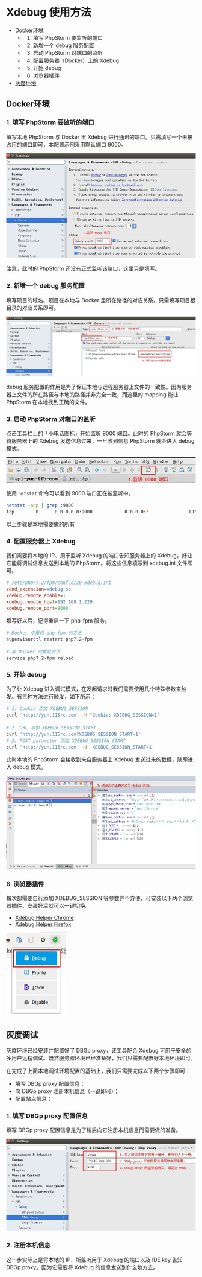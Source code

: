 # Xdebug 使用方法

- [Docker环境](#Docker环境)
    - 1. 填写 PhpStorm 要监听的端口
    - 2. 新增一个 debug 服务配置
    - 3. 启动 PhpStorm 对端口的监听
    - 4. 配置服务器（Docker）上的 Xdebug
    - 5. 开始 debug
    - 6. 浏览器插件
- [灰度环境](#灰度环境)

## Docker环境

### 1. 填写 PhpStorm 要监听的端口

填写本地 PhpStorm 与 Docker 里 Xdebug 进行通讯的端口。只需填写一个未被占用的端口即可，本配置示例采用默认端口 9000。

![](img/01-local-settings-xdebug-port.jpg)

注意，此时的 PhpStorm 还没有正式监听该端口，这里只是填写。

### 2. 新增一个 debug 服务配置

填写项目的域名、项目在本地与 Docker 里所在路径的对应关系。只需填写项目根目录的对应关系即可。

![](img/02-local-settings-xdebug-servers.jpg)

debug 服务配置的作用是为了保证本地与远程服务器上文件的一致性。因为服务器上文件的所在路径与本地的路径并非完全一致，而这里的 mapping 能让 PhpStorm 在本地找到正确的文件。

### 3. 启动 PhpStorm 对端口的监听

点击工具栏上的「小电话图标」开始监听 9000 端口。此时的 PhpStorm 就会等待服务器上的 Xdebug 发送信息过来，一旦收到信息 PhpStorm 就会进入 debug 模式。

![](img/03-local-settings-xdebug-listen.jpg)

使用 `netstat` 命令可以看到 9000 端口正在被监听中。

```sh
netstat -anp | grep :9000
tcp        0      0 0.0.0.0:9000            0.0.0.0:*               LISTEN      19785/java
```

以上步骤是本地需要做的所有

### 4. 配置服务器上 Xdebug

我们需要将本地的 IP、用于监听 Xdebug 的端口告知服务器上的 Xdebug，好让它能将调试信息发送到本地的 PhpStorm。将这些信息填写到 xdebug.ini 文件即可。

```php.ini
# /etc/php/7.2/fpm/conf.d/20-xdebug.ini 
zend_extension=xdebug.so
xdebug.remote_enable=1
xdebug.remote_host=192.168.1.229
xdebug.remote_port=9000
```

填写好以后，记得重启一下 php-fpm 服务。

```bash
# Docker 中重启 php-fpm 的方法
supervisorctl restart php7.2-fpm

# 非 Docker 的重启方法
service php7.2-fpm reload
```

### 5. 开始 debug

为了让 Xdebug 进入调试模式，在发起请求时我们需要使用几个特殊参数来触发。有三种方法进行触发，如下所示：

```bash
# 1. Cookie 添加 XDEBUG_SESSION
curl 'http://yun.115rc.com' -H "Cookie: XDEBUG_SESSION=1"

# 2. URL 添加 XDEBUG_SESSION_START
curl 'http://yun.115rc.com?XDEBUG_SESSION_START=1'
# 3. POST parameter 添加 XDEBUG_SESSION_START
curl 'http://yun.115rc.com' -d 'XDEBUG_SESSION_START=1'
```

此时本地的 PhpStorm 会接收到来自服务器上 Xdebug 发送过来的数据，随即进入 debug 模式。

![](img/04-local-settings-xdebug-debug2.jpg)

### 6. 浏览器插件

每次都需要自行添加 XDEBUG_SESSION 等参数并不方便，可安装以下两个浏览器插件，安装好后就可以一键切换。

- [Xdebug Helper Chrome](https://chrome.google.com/webstore/detail/xdebug-helper/eadndfjplgieldjbigjakmdgkmoaaaoc)
- [Xdebug Helper Firefox](https://addons.mozilla.org/en-US/firefox/addon/xdebug-helper-for-firefox/)

![](img/04-local-settings-xdebug-debug3.jpg)

## 灰度调试

灰度环境已经安装并配置好了 DBGp proxy，该工具配合 Xdebug 可用于安全的多用户远程调试。既然服务器环境已经准备好，我们只需要配置好本地环境即可。

在完成了上面本地调试环境配置的基础上，我们只需要完成以下两个步骤即可：

- 填写 DBGp proxy 配置信息；
- 向 DBGp proxy 注册本机信息（一键即可）；
- 配置站点信息；

### 1. 填写 DBGp proxy 配置信息

填写 DBGp proxy 配置信息是为了稍后向它注册本机信息而需要做的准备。

![](img/11-remote-settings-dbproxy.jpg)

### 2. 注册本机信息

这一步实际上是将本地的 IP、所监听用于 Xdebug 的端口以及 IDE key 告知 DBGp proxy。因为它需要将 Xdebug 的信息发送到什么地方去。
